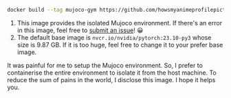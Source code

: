 ```bash
docker build --tag mujoco-gym https://github.com/howsmyanimeprofilepicture/mujoco-gym.git
```

1. This image provides the isolated Mujoco environment. If there's an error in this image, feel free to [submit an issue](https://github.com/howsmyanimeprofilepicture/scripts/issues/new)! 😀
2. The default base image is `nvcr.io/nvidia/pytorch:23.10-py3` whose size is 9.87 GB. If it is too huge, feel free to change it to your prefer base image.


It was painful for me to setup the Mujoco environment. So, I prefer to containerise the entire environment to isolate it from the host machine. 
To reduce the sum of pains in the world, I disclose this image. I hope it helps you.

